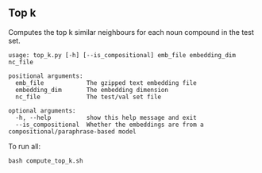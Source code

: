 ## Top k

Computes the top k similar neighbours for each 
noun compound in the test set. 

```
usage: top_k.py [-h] [--is_compositional] emb_file embedding_dim nc_file

positional arguments:
  emb_file            The gzipped text embedding file
  embedding_dim       The embedding dimension
  nc_file             The test/val set file

optional arguments:
  -h, --help          show this help message and exit
  --is_compositional  Whether the embeddings are from a compositional/paraphrase-based model
```

To run all:

```
bash compute_top_k.sh
```